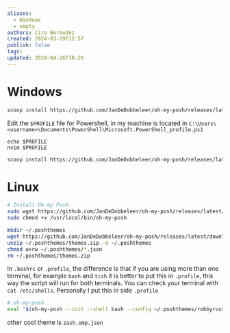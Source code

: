 ```yaml
---
aliases:
  - Windows
  - empty
authors: Ciro Bermudez
created: 2024-03-29T12:57
publish: false
tags: 
updated: 2024-04-26T10:20
---
```


# Windows

```bash
scoop install https://github.com/JanDeDobbeleer/oh-my-posh/releases/latest/download/oh-my-posh.json
```

Edit the `$PROFILE` file for Powershell, in my machine is located in `C:\Users\<username>\Documents\PowerShell\Microsoft.PowerShell_profile.ps1`

```
echo $PROFILE
nvim $PROFILE
```

```bash
scoop install https://github.com/JanDeDobbeleer/oh-my-posh/releases/latest/download/oh-my-posh.json
```

# Linux

```bash
# Install Oh my Posh
sudo wget https://github.com/JanDeDobbeleer/oh-my-posh/releases/latest/download/posh-linux-amd64 -O /usr/local/bin/oh-my-posh
sudo chmod +x /usr/local/bin/oh-my-posh
```

```bash
mkdir ~/.poshthemes
wget https://github.com/JanDeDobbeleer/oh-my-posh/releases/latest/download/themes.zip -O ~/.poshthemes/themes.zip
unzip ~/.poshthemes/themes.zip -d ~/.poshthemes
chmod u+rw ~/.poshthemes/*.json
rm ~/.poshthemes/themes.zip
```

In `.bashrc` or `.profile`, the difference is that if you are using more than one terminal, for example `bash` and `tcsh` it is better to put this in `.profile`, this way the script will run for both terminals. You can check your terminal with `cat /etc/shells`. Personally I put this in side `.profile`

```bash
# oh-my-posh
eval "$(oh-my-posh --init --shell bash --config ~/.poshthemes/robbyrussell.omp.json)"
```

other cool theme is `zash.omp.json`
